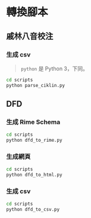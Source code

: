 # 轉換腳本

## 戚林八音校注
### 生成 csv
> `python` 是 Python 3，下同。
```bash
cd scripts
python parse_ciklin.py
```

## DFD
### 生成 Rime Schema

```bash
cd scripts
python dfd_to_rime.py
```

### 生成網頁
```bash
cd scripts
python dfd_to_html.py
```

### 生成 csv
```bash
cd scripts
python dfd_to_csv.py
```